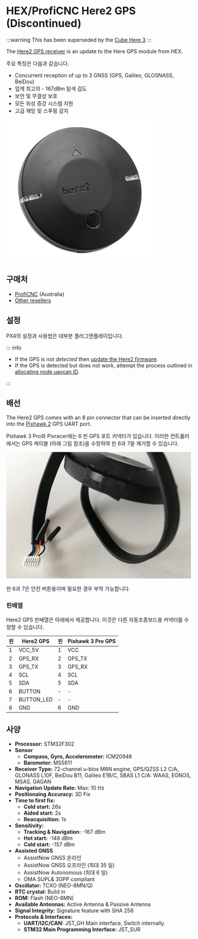 # HEX/ProfiCNC Here2 GPS (Discontinued)

:::warning
This has been superseded by the [Cube Here 3](https://www.cubepilot.com/#/here/here3)
:::

The [Here2 GPS receiver](http://www.proficnc.com/all-products/152-gps-module.html) is an update to the Here GPS module from HEX.

주요 특징은 다음과 같습니다.

- Concurrent reception of up to 3 GNSS (GPS, Galileo, GLOSNASS, BeiDou)
- 업계 최고의 - 167dBm 탐색 감도
- 보안 및 무결성 보호
- 모든 위성 증강 시스템 지원
- 고급 재밍 및 스푸핑 감지

<img src="../../assets/hardware/gps/here2_gps_module.jpg" />

## 구매처

- [ProfiCNC](http://www.proficnc.com/all-products/152-gps-module.html) (Australia)
- [Other resellers](http://www.proficnc.com/stores)

## 설정

PX4의 설정과 사용법은 대부분 플러그앤플레이입니다.

::: info

- If the GPS is _not detected_ then [update the Here2 firmware](https://docs.cubepilot.org/user-guides/here-2/updating-here-2-firmware).
- If the GPS is detected but does not work, attempt the process outlined in [allocating node uavcan ID](https://docs.cubepilot.org/user-guides/here-2/here-2-can-mode-instruction).

:::

## 배선

The Here2 GPS comes with an 8 pin connector that can be inserted directly into the [Pixhawk 2](http://www.hex.aero/wp-content/uploads/2016/07/DRS_Pixhawk-2-17th-march-2016.pdf) GPS UART port.

Pixhawk 3 Pro와 Pixracer에는 6 핀 GPS 포트 커넥터가 있습니다.
이러한 컨트롤러에서는 GPS 케이블 (아래 그림 참조)을 수정하여 핀 6과 7을 제거할 수 있습니다.

<img src="../../assets/hardware/gps/rtk_here_plug_gps_to_6pin_connector.jpg" width="500px" />

핀 6과 7은 안전 버튼용이며 필요한 경우 부착 가능합니다.

### 핀배열

Here2 GPS 핀배열은 아래에서 제공합니다. 이것은 다른 자동조종보드용 커넥터를 수정할 수 있습니다.

| 핀 | Here2 GPS                       | 핀 | Pixhawk 3 Pro GPS           |
| - | ------------------------------- | - | --------------------------- |
| 1 | VCC_5V     | 1 | VCC                         |
| 2 | GPS_RX     | 2 | GPS_TX |
| 3 | GPS_TX     | 3 | GPS_RX |
| 4 | SCL                             | 4 | SCL                         |
| 5 | SDA                             | 5 | SDA                         |
| 6 | BUTTON                          | - | -                           |
| 7 | BUTTON_LED | - | -                           |
| 8 | GND                             | 6 | GND                         |

## 사양

- **Processor:** STM32F302
- **Sensor**
  - **Compass, Gyro, Accelerometer:** ICM20948
  - **Barometer:** MS5611
- **Receiver Type:** 72-channel u-blox M8N engine, GPS/QZSS L2 C/A, GLONASS L10F, BeiDou B11, Galileo E1B/C, SBAS L1 C/A: WAAS, EGNOS, MSAS, GAGAN
- **Navigation Update Rate:** Max: 10 Hz
- **Positionaing Accuracy:** 3D Fix
- **Time to first fix:**
  - **Cold start:** 26s
  - **Aided start:** 2s
  - **Reacquisition:** 1s
- **Sensitivity:**
  - **Tracking & Navigation:** -167 dBm
  - **Hot start:** -148 dBm
  - **Cold start:** -157 dBm
- **Assisted GNSS**
  - AssistNow GNSS 온라인
  - AssistNow GNSS 오프라인 (최대 35 일)
  - AssistNow Autonomous (최대 6 일)
  - OMA SUPL& 3GPP compliant
- **Oscillator:** TCXO (NEO-8MN/Q)
- **RTC crystal:** Build in
- **ROM:** Flash (NEO-8MN)
- **Available Antennas:** Active Antenna & Passive Antenna
- **Signal Integrity:** Signature feature with SHA 256
- **Protocols & Interfaces:**
  - **UART/I2C/CAN:** JST_GH Main interface, Switch internally.
  - **STM32 Main Programming Interface:** JST_SUR
